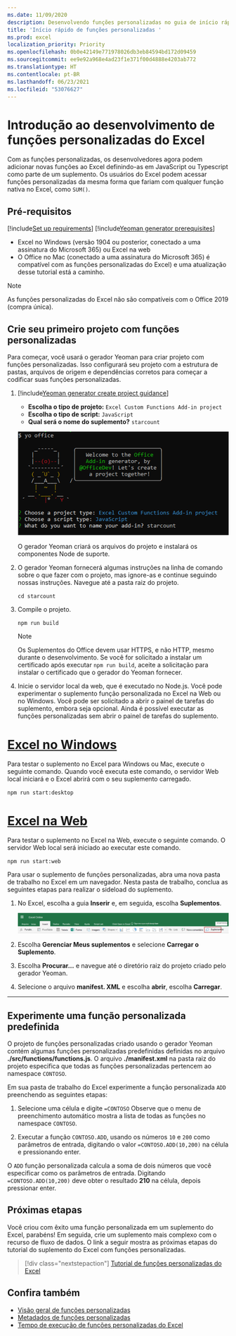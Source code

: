 ```yaml
---
ms.date: 11/09/2020
description: Desenvolvendo funções personalizadas no guia de início rápido do Excel.
title: 'Início rápido de funções personalizadas '
ms.prod: excel
localization_priority: Priority
ms.openlocfilehash: 0b0e42149e771978026db3eb84594bd172d09459
ms.sourcegitcommit: ee9e92a968e4ad23f1e371f00d4888e4203ab772
ms.translationtype: HT
ms.contentlocale: pt-BR
ms.lasthandoff: 06/23/2021
ms.locfileid: "53076627"
---
```

# <a name="get-started-developing-excel-custom-functions"></a>Introdução ao desenvolvimento de funções personalizadas do Excel

Com as funções personalizadas, os desenvolvedores agora podem adicionar novas funções ao Excel definindo-as em JavaScript ou Typescript como parte de um suplemento. Os usuários do Excel podem acessar funções personalizadas da mesma forma que fariam com qualquer função nativa no Excel, como `SUM()`.

## <a name="prerequisites"></a>Pré-requisitos

[!include[Set up requirements](../includes/set-up-dev-environment-beforehand.md)]
[!include[Yeoman generator prerequisites](../includes/quickstart-yo-prerequisites.md)]

* Excel no Windows (versão 1904 ou posterior, conectado a uma assinatura do Microsoft 365) ou Excel na web
* O Office no Mac (conectado a uma assinatura do Microsoft 365) é compatível com as funções personalizadas do Excel) e uma atualização desse tutorial está a caminho.

>[!NOTE]
>As funções personalizadas do Excel não são compatíveis com o Office 2019 (compra única).

## <a name="build-your-first-custom-functions-project"></a>Crie seu primeiro projeto com funções personalizadas

Para começar, você usará o gerador Yeoman para criar projeto com funções personalizadas. Isso configurará seu projeto com a estrutura de pastas, arquivos de origem e dependências corretos para começar a codificar suas funções personalizadas.

1. [!include[Yeoman generator create project guidance](../includes/yo-office-command-guidance.md)]

    - **Escolha o tipo de projeto:** `Excel Custom Functions Add-in project`
    - **Escolha o tipo de script:** `JavaScript`
    - **Qual será o nome do suplemento?** `starcount`

    ![Captura de tela da interface de linha de comando do gerador do suplemento Yeoman Office para projetos de funções personalizadas.](../images/starcountPrompt.png)

    O gerador Yeoman criará os arquivos do projeto e instalará os componentes Node de suporte.

2. O gerador Yeoman fornecerá algumas instruções na linha de comando sobre o que fazer com o projeto, mas ignore-as e continue seguindo nossas instruções. Navegue até a pasta raiz do projeto.

    ```command&nbsp;line
    cd starcount
    ```

3. Compile o projeto. 

    ```command&nbsp;line
    npm run build
    ```

    > [!NOTE]
    > Os Suplementos do Office devem usar HTTPS, e não HTTP, mesmo durante o desenvolvimento. Se você for solicitado a instalar um certificado após executar `npm run build`, aceite a solicitação para instalar o certificado que o gerador do Yeoman fornecer.

4. Inicie o servidor local da web, que é executado no Node.js. Você pode experimentar o suplemento função personalizada no Excel na Web ou no Windows. Você pode ser solicitado a abrir o painel de tarefas do suplemento, embora seja opcional. Ainda é possível executar as funções personalizadas sem abrir o painel de tarefas do suplemento.

# <a name="excel-on-windows"></a>[Excel no Windows](#tab/excel-windows)

Para testar o suplemento no Excel para Windows ou Mac, execute o seguinte comando. Quando você executa este comando, o servidor Web local iniciará e o Excel abrirá com o seu suplemento carregado.

```command&nbsp;line
npm run start:desktop
```

# <a name="excel-on-the-web"></a>[Excel na Web](#tab/excel-online)

Para testar o suplemento no Excel na Web, execute o seguinte comando. O servidor Web local será iniciado ao executar este comando.

```command&nbsp;line
npm run start:web
```

Para usar o suplemento de funções personalizadas, abra uma nova pasta de trabalho no Excel em um navegador. Nesta pasta de trabalho, conclua as seguintes etapas para realizar o sideload do suplemento.

1. No Excel, escolha a guia **Inserir** e, em seguida, escolha **Suplementos**.

   ![Captura de tela da faixa de opções Inserir no Excel na web, com o botão Meus suplementos destacado.](../images/excel-cf-online-register-add-in-1.png)
   
2. Escolha **Gerenciar Meus suplementos** e selecione **Carregar o Suplemento**.

3. Escolha **Procurar...** e navegue até o diretório raiz do projeto criado pelo gerador Yeoman.

4. Selecione o arquivo **manifest. XML** e escolha **abrir**, escolha **Carregar**.

---

## <a name="try-out-a-prebuilt-custom-function"></a>Experimente uma função personalizada predefinida

O projeto de funções personalizadas criado usando o gerador Yeoman contém algumas funções personalizadas predefinidas definidas no arquivo **./src/functions/functions.js**. O arquivo **./manifest.xml** na pasta raiz do projeto especifica que todas as funções personalizadas pertencem ao namespace `CONTOSO`.

Em sua pasta de trabalho do Excel experimente a função personalizada `ADD` preenchendo as seguintes etapas:

1. Selecione uma célula e digite `=CONTOSO` Observe que o menu de preenchimento automático mostra a lista de todas as funções no namespace `CONTOSO`.

2. Executar a função `CONTOSO.ADD`, usando os números `10` e `200` como parâmetros de entrada, digitando o valor `=CONTOSO.ADD(10,200)` na célula e pressionando enter.

O `ADD` função personalizada calcula a soma de dois números que você especificar como os parâmetros de entrada. Digitando `=CONTOSO.ADD(10,200)` deve obter o resultado **210** na célula, depois pressionar enter.

## <a name="next-steps"></a>Próximas etapas

Você criou com êxito uma função personalizada em um suplemento do Excel, parabéns! Em seguida, crie um suplemento mais complexo com o recurso de fluxo de dados. O link a seguir mostra as próximas etapas do tutorial do suplemento do Excel com funções personalizadas.

> [!div class="nextstepaction"]
> [Tutorial de funções personalizadas do Excel](../tutorials/excel-tutorial-create-custom-functions.md#create-a-custom-function-that-requests-data-from-the-web
)

## <a name="see-also"></a>Confira também

* [Visão geral de funções personalizadas](../excel/custom-functions-overview.md)
* [Metadados de funções personalizadas](../excel/custom-functions-json.md)
* [Tempo de execução de funções personalizadas do Excel](../excel/custom-functions-runtime.md)